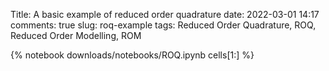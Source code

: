 Title: A basic example of reduced order quadrature
date: 2022-03-01 14:17
comments: true
slug: roq-example
tags: Reduced Order Quadrature, ROQ, Reduced Order Modelling, ROM

{% notebook downloads/notebooks/ROQ.ipynb cells[1:] %}
